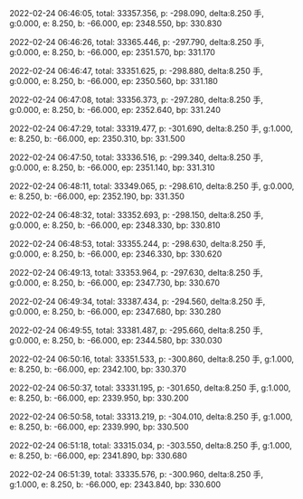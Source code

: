 2022-02-24 06:46:05, total: 33357.356, p: -298.090, delta:8.250 手, g:0.000, e: 8.250, b: -66.000, ep: 2348.550, bp: 330.830

2022-02-24 06:46:26, total: 33365.446, p: -297.790, delta:8.250 手, g:0.000, e: 8.250, b: -66.000, ep: 2351.570, bp: 331.170

2022-02-24 06:46:47, total: 33351.625, p: -298.880, delta:8.250 手, g:0.000, e: 8.250, b: -66.000, ep: 2350.560, bp: 331.180

2022-02-24 06:47:08, total: 33356.373, p: -297.280, delta:8.250 手, g:0.000, e: 8.250, b: -66.000, ep: 2352.640, bp: 331.240

2022-02-24 06:47:29, total: 33319.477, p: -301.690, delta:8.250 手, g:1.000, e: 8.250, b: -66.000, ep: 2350.310, bp: 331.500

2022-02-24 06:47:50, total: 33336.516, p: -299.340, delta:8.250 手, g:0.000, e: 8.250, b: -66.000, ep: 2351.140, bp: 331.310

2022-02-24 06:48:11, total: 33349.065, p: -298.610, delta:8.250 手, g:0.000, e: 8.250, b: -66.000, ep: 2352.190, bp: 331.350

2022-02-24 06:48:32, total: 33352.693, p: -298.150, delta:8.250 手, g:0.000, e: 8.250, b: -66.000, ep: 2348.330, bp: 330.810

2022-02-24 06:48:53, total: 33355.244, p: -298.630, delta:8.250 手, g:0.000, e: 8.250, b: -66.000, ep: 2346.330, bp: 330.620

2022-02-24 06:49:13, total: 33353.964, p: -297.630, delta:8.250 手, g:0.000, e: 8.250, b: -66.000, ep: 2347.730, bp: 330.670

2022-02-24 06:49:34, total: 33387.434, p: -294.560, delta:8.250 手, g:0.000, e: 8.250, b: -66.000, ep: 2347.680, bp: 330.280

2022-02-24 06:49:55, total: 33381.487, p: -295.660, delta:8.250 手, g:0.000, e: 8.250, b: -66.000, ep: 2344.580, bp: 330.030

2022-02-24 06:50:16, total: 33351.533, p: -300.860, delta:8.250 手, g:1.000, e: 8.250, b: -66.000, ep: 2342.100, bp: 330.370

2022-02-24 06:50:37, total: 33331.195, p: -301.650, delta:8.250 手, g:1.000, e: 8.250, b: -66.000, ep: 2339.950, bp: 330.200

2022-02-24 06:50:58, total: 33313.219, p: -304.010, delta:8.250 手, g:1.000, e: 8.250, b: -66.000, ep: 2339.990, bp: 330.500

2022-02-24 06:51:18, total: 33315.034, p: -303.550, delta:8.250 手, g:1.000, e: 8.250, b: -66.000, ep: 2341.890, bp: 330.680

2022-02-24 06:51:39, total: 33335.576, p: -300.960, delta:8.250 手, g:1.000, e: 8.250, b: -66.000, ep: 2343.840, bp: 330.600